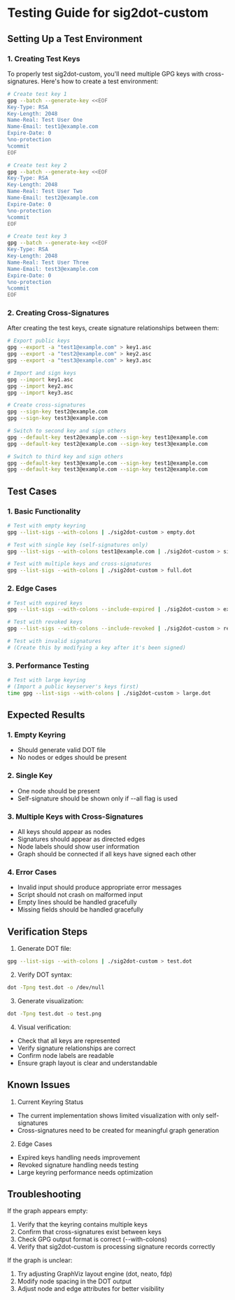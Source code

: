 # Testing Guide for sig2dot-custom

## Setting Up a Test Environment

### 1. Creating Test Keys
To properly test sig2dot-custom, you'll need multiple GPG keys with cross-signatures. Here's how to create a test environment:

```bash
# Create test key 1
gpg --batch --generate-key <<EOF
Key-Type: RSA
Key-Length: 2048
Name-Real: Test User One
Name-Email: test1@example.com
Expire-Date: 0
%no-protection
%commit
EOF

# Create test key 2
gpg --batch --generate-key <<EOF
Key-Type: RSA
Key-Length: 2048
Name-Real: Test User Two
Name-Email: test2@example.com
Expire-Date: 0
%no-protection
%commit
EOF

# Create test key 3
gpg --batch --generate-key <<EOF
Key-Type: RSA
Key-Length: 2048
Name-Real: Test User Three
Name-Email: test3@example.com
Expire-Date: 0
%no-protection
%commit
EOF
```

### 2. Creating Cross-Signatures
After creating the test keys, create signature relationships between them:

```bash
# Export public keys
gpg --export -a "test1@example.com" > key1.asc
gpg --export -a "test2@example.com" > key2.asc
gpg --export -a "test3@example.com" > key3.asc

# Import and sign keys
gpg --import key1.asc
gpg --import key2.asc
gpg --import key3.asc

# Create cross-signatures
gpg --sign-key test2@example.com
gpg --sign-key test3@example.com

# Switch to second key and sign others
gpg --default-key test2@example.com --sign-key test1@example.com
gpg --default-key test2@example.com --sign-key test3@example.com

# Switch to third key and sign others
gpg --default-key test3@example.com --sign-key test1@example.com
gpg --default-key test3@example.com --sign-key test2@example.com
```

## Test Cases

### 1. Basic Functionality
```bash
# Test with empty keyring
gpg --list-sigs --with-colons | ./sig2dot-custom > empty.dot

# Test with single key (self-signatures only)
gpg --list-sigs --with-colons test1@example.com | ./sig2dot-custom > single.dot

# Test with multiple keys and cross-signatures
gpg --list-sigs --with-colons | ./sig2dot-custom > full.dot
```

### 2. Edge Cases
```bash
# Test with expired keys
gpg --list-sigs --with-colons --include-expired | ./sig2dot-custom > expired.dot

# Test with revoked keys
gpg --list-sigs --with-colons --include-revoked | ./sig2dot-custom > revoked.dot

# Test with invalid signatures
# (Create this by modifying a key after it's been signed)
```

### 3. Performance Testing
```bash
# Test with large keyring
# (Import a public keyserver's keys first)
time gpg --list-sigs --with-colons | ./sig2dot-custom > large.dot
```

## Expected Results

### 1. Empty Keyring
- Should generate valid DOT file
- No nodes or edges should be present

### 2. Single Key
- One node should be present
- Self-signature should be shown only if --all flag is used

### 3. Multiple Keys with Cross-Signatures
- All keys should appear as nodes
- Signatures should appear as directed edges
- Node labels should show user information
- Graph should be connected if all keys have signed each other

### 4. Error Cases
- Invalid input should produce appropriate error messages
- Script should not crash on malformed input
- Empty lines should be handled gracefully
- Missing fields should be handled gracefully

## Verification Steps

1. Generate DOT file:
```bash
gpg --list-sigs --with-colons | ./sig2dot-custom > test.dot
```

2. Verify DOT syntax:
```bash
dot -Tpng test.dot -o /dev/null
```

3. Generate visualization:
```bash
dot -Tpng test.dot -o test.png
```

4. Visual verification:
- Check that all keys are represented
- Verify signature relationships are correct
- Confirm node labels are readable
- Ensure graph layout is clear and understandable

## Known Issues

1. Current Keyring Status
- The current implementation shows limited visualization with only self-signatures
- Cross-signatures need to be created for meaningful graph generation

2. Edge Cases
- Expired keys handling needs improvement
- Revoked signature handling needs testing
- Large keyring performance needs optimization

## Troubleshooting

If the graph appears empty:
1. Verify that the keyring contains multiple keys
2. Confirm that cross-signatures exist between keys
3. Check GPG output format is correct (--with-colons)
4. Verify that sig2dot-custom is processing signature records correctly

If the graph is unclear:
1. Try adjusting GraphViz layout engine (dot, neato, fdp)
2. Modify node spacing in the DOT output
3. Adjust node and edge attributes for better visibility
